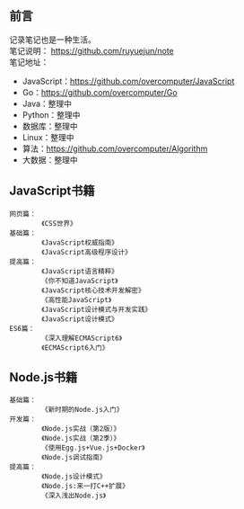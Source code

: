 ## 前言
记录笔记也是一种生活。  
笔记说明：  https://github.com/ruyuejun/note  
笔记地址：  
- JavaScript：https://github.com/overcomputer/JavaScript 
- Go：https://github.com/overcomputer/Go
- Java：整理中
- Python：整理中
- 数据库：整理中
- Linux：整理中
- 算法：https://github.com/overcomputer/Algorithm
- 大数据：整理中

## JavaScript书籍
```
网页篇：
        《CSS世界》
基础篇：
        《JavaScript权威指南》          
        《JavaScript高级程序设计》
提高篇：
        《JavaScript语言精粹》          
        《你不知道JavaScript》
        《JavaScript核心技术开发解密》   
        《高性能JavaScript》
        《JavaScript设计模式与开发实践》 
        《JavaScript设计模式》 
ES6篇：
        《深入理解ECMAScript6》         
        《ECMAScript6入门》      
```
## Node.js书籍
```
基础篇：
        《新时期的Node.js入门》
开发篇：
        《Node.js实战（第2版）》         
        《Node.js实战（第2季）》
        《使用Egg.js+Vue.js+Docker》    
        《Node.js调试指南》
提高篇：
        《Node.js设计模式》
        《Node.js:来一打C++扩展》       
        《深入浅出Node.js》           
```
